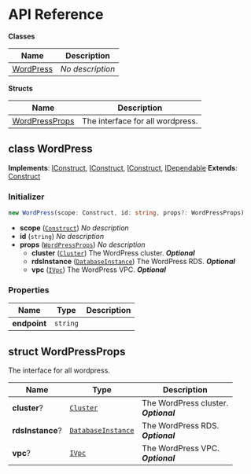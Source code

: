 # API Reference

**Classes**

Name|Description
----|-----------
[WordPress](#cdk-wordpress-wordpress)|*No description*


**Structs**

Name|Description
----|-----------
[WordPressProps](#cdk-wordpress-wordpressprops)|The interface for all wordpress.



## class WordPress  <a id="cdk-wordpress-wordpress"></a>



__Implements__: [IConstruct](#constructs-iconstruct), [IConstruct](#aws-cdk-core-iconstruct), [IConstruct](#constructs-iconstruct), [IDependable](#aws-cdk-core-idependable)
__Extends__: [Construct](#aws-cdk-core-construct)

### Initializer




```ts
new WordPress(scope: Construct, id: string, props?: WordPressProps)
```

* **scope** (<code>[Construct](#aws-cdk-core-construct)</code>)  *No description*
* **id** (<code>string</code>)  *No description*
* **props** (<code>[WordPressProps](#cdk-wordpress-wordpressprops)</code>)  *No description*
  * **cluster** (<code>[Cluster](#aws-cdk-aws-ecs-cluster)</code>)  The WordPress cluster. __*Optional*__
  * **rdsInstance** (<code>[DatabaseInstance](#aws-cdk-aws-rds-databaseinstance)</code>)  The WordPress RDS. __*Optional*__
  * **vpc** (<code>[IVpc](#aws-cdk-aws-ec2-ivpc)</code>)  The WordPress VPC. __*Optional*__



### Properties


Name | Type | Description 
-----|------|-------------
**endpoint** | <code>string</code> | <span></span>



## struct WordPressProps  <a id="cdk-wordpress-wordpressprops"></a>


The interface for all wordpress.



Name | Type | Description 
-----|------|-------------
**cluster**? | <code>[Cluster](#aws-cdk-aws-ecs-cluster)</code> | The WordPress cluster.<br/>__*Optional*__
**rdsInstance**? | <code>[DatabaseInstance](#aws-cdk-aws-rds-databaseinstance)</code> | The WordPress RDS.<br/>__*Optional*__
**vpc**? | <code>[IVpc](#aws-cdk-aws-ec2-ivpc)</code> | The WordPress VPC.<br/>__*Optional*__



